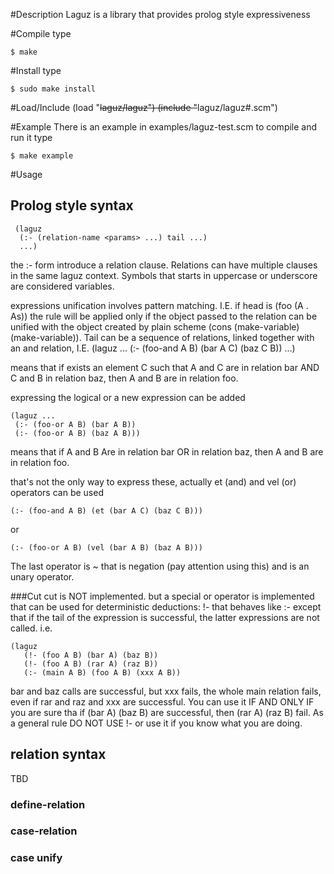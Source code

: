 #Description
Laguz is a library that provides prolog style expressiveness

#Compile
type

    $ make

#Install
type

    $ sudo make install

#Load/Include
    (load "~~laguz/laguz")
    (include "~~laguz/laguz#.scm")

#Example
There is an example in examples/laguz-test.scm to compile and run it type

    $ make example

#Usage

## Prolog style syntax

     (laguz 
      (:- (relation-name <params> ...) tail ...)
      ...)

the :- form introduce a relation clause. 
Relations can have multiple clauses in the same laguz context.
Symbols that starts in uppercase or underscore are considered variables.

<params> expressions unification involves pattern matching. 
I.E. if head is (foo (A . As)) the rule will be  applied only if the object passed
to the relation can be unified with the object created by plain scheme (cons (make-variable) (make-variable)).
Tail can be a sequence of relations, linked together with an and relation, I.E. 
    (laguz ...
      (:- (foo-and A B) (bar A C) (baz C B))
      ...)

means that if exists an element C such that A and C are in relation bar AND C and B in relation baz,
then A and B are in relation foo.

expressing the logical or a new expression can be added

    (laguz ...
     (:- (foo-or A B) (bar A B))
     (:- (foo-or A B) (baz A B)))

means that if A and B Are in relation bar OR in relation baz, then A and B are in relation foo.

that's not the only way to express these, actually et (and) and vel (or) operators can be used

    (:- (foo-and A B) (et (bar A C) (baz C B)))

 or

    (:- (foo-or A B) (vel (bar A B) (baz A B)))

The last operator is ~ that is negation (pay attention using this) and is an unary operator.
    
###Cut
cut is NOT implemented. but a special or operator is implemented that can be used for deterministic
deductions: !- that behaves like :- except that if the tail of the expression is successful, the 
latter expressions are not called.
i.e.

    (laguz
       (!- (foo A B) (bar A) (baz B))
       (!- (foo A B) (rar A) (raz B))
       (:- (main A B) (foo A B) (xxx A B))

bar and baz calls are successful, but xxx fails, the whole main relation fails, even if 
rar and raz and xxx are successful.
You can use it IF AND ONLY IF you are sure tha if (bar A) (baz B) are successful, then
(rar A) (raz B) fail.
As a general rule DO NOT USE !- or use it if you know what you are doing.

## relation syntax
TBD
### define-relation
### case-relation
### case unify